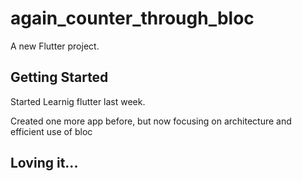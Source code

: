 # again_counter_through_bloc

A new Flutter project.

## Getting Started

Started Learnig flutter last week.

Created one more app before, 
but now focusing on architecture and efficient use of bloc

## Loving it...